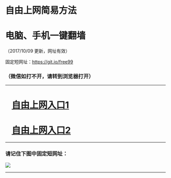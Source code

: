 ﻿# 自由上网简易方法

# 电脑、手机一键翻墙

（2017/10/09 更新，网址有效）

固定短网址：https://git.io/free99

### （微信如打不开，请转到浏览器打开）


***





# &nbsp;&nbsp; <a href="http://ft302969910.fwq-tz-1001.info/fwqtz01.html?t=1009001316 " target="_blank">自由上网入口1</a>
# &nbsp;&nbsp; <a href="http://ft1169515518.fwq-tz-1002.info/fwqtz02.html?t=100900119718 " target="_blank">自由上网入口2</a>
***

### 请记住下图中固定短网址：

<img src="https://s3-us-west-2.amazonaws.com/fwq-1001/yjfq-20170905okok.png" /> 


***

